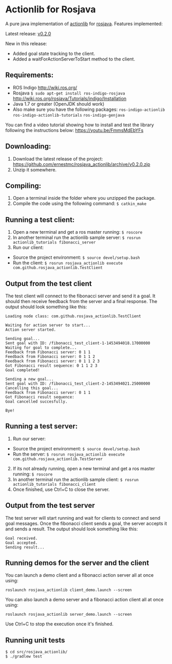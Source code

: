 # Actionlib for Rosjava
A pure java implementation of [actionlib](http://wiki.ros.org/actionlib) for [rosjava](http://wiki.ros.org/rosjava).
Features implemented:

Latest release: [v0.2.0](https://github.com/ernestmc/rosjava_actionlib/releases/tag/v0.2.0)

New in this release:
* Added goal state tracking to the client.
* Added a waitForActionServerToStart method to the client.

## Requirements:
* ROS Indigo http://wiki.ros.org/
* Rosjava ```$ sudo apt-get install ros-indigo-rosjava``` http://wiki.ros.org/rosjava/Tutorials/indigo/Installation
* Java 1.7 or greater (OpenJDK should work)
* Also make sure you have the following packages: ```ros-indigo-actionlib``` ```ros-indigo-actionlib-tutorials``` ```ros-indigo-genjava```

You can find a video tutorial showing how to install and test the library following the instructions below:
https://youtu.be/FmmsMdEbYFs

## Downloading:
1. Download the latest release of the project: https://github.com/ernestmc/rosjava_actionlib/archive/v0.2.0.zip
2. Unzip it somewhere.

## Compiling:
1. Open a terminal inside the folder where you unzipped the package.
2. Compile the code using the following command: ```$ catkin_make```

## Running a test client:
1. Open a new terminal and get a ros master running: ```$ roscore```
2. In another terminal run the actionlib sample server: ```$ rosrun actionlib_tutorials fibonacci_server```
3. Run our client:
  * Source the project environment: ```$ source devel/setup.bash```
  * Run the client: ```$ rosrun rosjava_actionlib execute com.github.rosjava_actionlib.TestClient```

## Output from the test client
The test client will connect to the fibonacci server and send it a goal. It
should then receive feedback from the server and a final response. The output
should look something like this:
```
Loading node class: com.github.rosjava_actionlib.TestClient

Waiting for action server to start...
Action server started.

Sending goal...
Sent goal with ID: /fibonacci_test_client-1-1453494018.17000000
Waiting for goal to complete...
Feedback from Fibonacci server: 0 1 1
Feedback from Fibonacci server: 0 1 1 2
Feedback from Fibonacci server: 0 1 1 2 3
Got Fibonacci result sequence: 0 1 1 2 3
Goal completed!

Sending a new goal...
Sent goal with ID: /fibonacci_test_client-2-1453494021.25000000
Cancelling this goal...
Feedback from Fibonacci server: 0 1 1
Got Fibonacci result sequence:
Goal cancelled succesfully.

Bye!
```

## Running a test server:
1. Run our server:
  * Source the project environment: ```$ source devel/setup.bash```
  * Run the server: ```$ rosrun rosjava_actionlib execute com.github.rosjava_actionlib.TestServer```
2. If its not already running, open a new terminal and get a ros master running: ```$ roscore```
3. In another terminal run the actionlib sample client: ```$ rosrun actionlib_tutorials fibonacci_client```
4. Once finished, use Ctrl+C to close the server.

## Output from the test server
The test server will start running and wait for clients to connect and send goal messages.
Once the fibonacci client sends a goal, the server accepts it and sends a result. The output
should look something like this:
```
Goal received.
Goal accepted.
Sending result...
```

## Running demos for the server and the client
You can launch a demo client and a fibonacci action server all at once using:
```
roslaunch rosjava_actionlib client_demo.launch --screen
```


You can also launch a demo server and a fibonacci action client all at once using:
```
roslaunch rosjava_actionlib server_demo.launch --screen
```

Use Ctrl+C to stop the execution once it's finished.


## Running unit tests
```
$ cd src/rosjava_actionlib/
$ ./gradlew test
```
